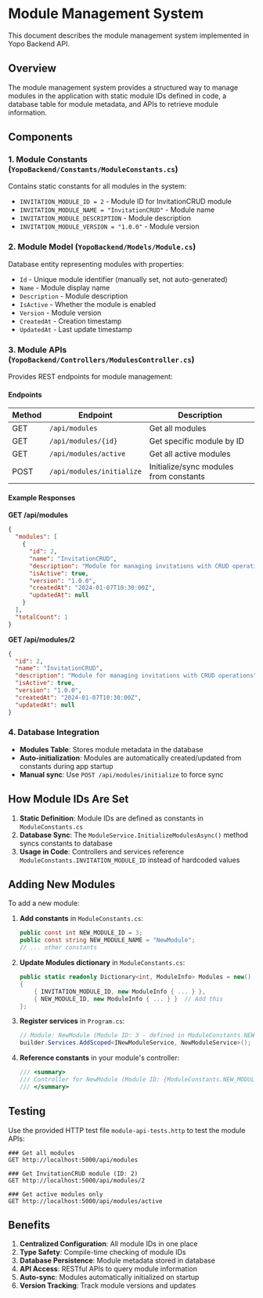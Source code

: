 # Module Management System

This document describes the module management system implemented in Yopo Backend API.

## Overview

The module management system provides a structured way to manage modules in the application with static module IDs defined in code, a database table for module metadata, and APIs to retrieve module information.

## Components

### 1. Module Constants (`YopoBackend/Constants/ModuleConstants.cs`)

Contains static constants for all modules in the system:

- `INVITATION_MODULE_ID = 2` - Module ID for InvitationCRUD module
- `INVITATION_MODULE_NAME = "InvitationCRUD"` - Module name
- `INVITATION_MODULE_DESCRIPTION` - Module description
- `INVITATION_MODULE_VERSION = "1.0.0"` - Module version

### 2. Module Model (`YopoBackend/Models/Module.cs`)

Database entity representing modules with properties:
- `Id` - Unique module identifier (manually set, not auto-generated)
- `Name` - Module display name
- `Description` - Module description
- `IsActive` - Whether the module is enabled
- `Version` - Module version
- `CreatedAt` - Creation timestamp
- `UpdatedAt` - Last update timestamp

### 3. Module APIs (`YopoBackend/Controllers/ModulesController.cs`)

Provides REST endpoints for module management:

#### Endpoints

| Method | Endpoint | Description |
|--------|----------|-------------|
| GET | `/api/modules` | Get all modules |
| GET | `/api/modules/{id}` | Get specific module by ID |
| GET | `/api/modules/active` | Get all active modules |
| POST | `/api/modules/initialize` | Initialize/sync modules from constants |

#### Example Responses

**GET /api/modules**
```json
{
  "modules": [
    {
      "id": 2,
      "name": "InvitationCRUD",
      "description": "Module for managing invitations with CRUD operations",
      "isActive": true,
      "version": "1.0.0",
      "createdAt": "2024-01-07T10:30:00Z",
      "updatedAt": null
    }
  ],
  "totalCount": 1
}
```

**GET /api/modules/2**
```json
{
  "id": 2,
  "name": "InvitationCRUD",
  "description": "Module for managing invitations with CRUD operations",
  "isActive": true,
  "version": "1.0.0",
  "createdAt": "2024-01-07T10:30:00Z",
  "updatedAt": null
}
```

### 4. Database Integration

- **Modules Table**: Stores module metadata in the database
- **Auto-initialization**: Modules are automatically created/updated from constants during app startup
- **Manual sync**: Use `POST /api/modules/initialize` to force sync

## How Module IDs Are Set

1. **Static Definition**: Module IDs are defined as constants in `ModuleConstants.cs`
2. **Database Sync**: The `ModuleService.InitializeModulesAsync()` method syncs constants to database
3. **Usage in Code**: Controllers and services reference `ModuleConstants.INVITATION_MODULE_ID` instead of hardcoded values

## Adding New Modules

To add a new module:

1. **Add constants** in `ModuleConstants.cs`:
   ```csharp
   public const int NEW_MODULE_ID = 3;
   public const string NEW_MODULE_NAME = "NewModule";
   // ... other constants
   ```

2. **Update Modules dictionary** in `ModuleConstants.cs`:
   ```csharp
   public static readonly Dictionary<int, ModuleInfo> Modules = new()
   {
       { INVITATION_MODULE_ID, new ModuleInfo { ... } },
       { NEW_MODULE_ID, new ModuleInfo { ... } }  // Add this
   };
   ```

3. **Register services** in `Program.cs`:
   ```csharp
   // Module: NewModule (Module ID: 3 - defined in ModuleConstants.NEW_MODULE_ID)
   builder.Services.AddScoped<INewModuleService, NewModuleService>();
   ```

4. **Reference constants** in your module's controller:
   ```csharp
   /// <summary>
   /// Controller for NewModule (Module ID: {ModuleConstants.NEW_MODULE_ID})
   /// </summary>
   ```

## Testing

Use the provided HTTP test file `module-api-tests.http` to test the module APIs:

```http
### Get all modules
GET http://localhost:5000/api/modules

### Get InvitationCRUD module (ID: 2)
GET http://localhost:5000/api/modules/2

### Get active modules only
GET http://localhost:5000/api/modules/active
```

## Benefits

1. **Centralized Configuration**: All module IDs in one place
2. **Type Safety**: Compile-time checking of module IDs
3. **Database Persistence**: Module metadata stored in database
4. **API Access**: RESTful APIs to query module information
5. **Auto-sync**: Modules automatically initialized on startup
6. **Version Tracking**: Track module versions and updates
